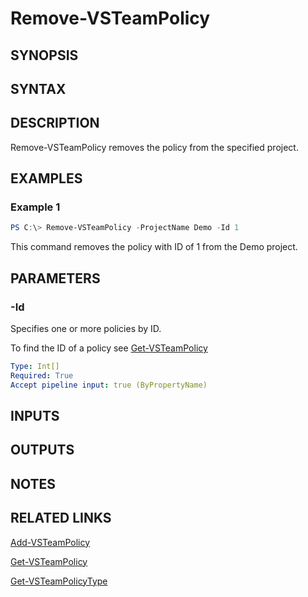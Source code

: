 <!-- #include "./common/header.md" -->

# Remove-VSTeamPolicy

## SYNOPSIS

<!-- #include "./synopsis/Remove-VSTeamPolicy.md" -->

## SYNTAX

## DESCRIPTION

Remove-VSTeamPolicy removes the policy from the specified project.

## EXAMPLES

### Example 1

```PowerShell
PS C:\> Remove-VSTeamPolicy -ProjectName Demo -Id 1
```

This command removes the policy with ID of 1 from the Demo project.

## PARAMETERS

<!-- #include "./params/projectName.md" -->

### -Id

Specifies one or more policies by ID.

To find the ID of a policy see [Get-VSTeamPolicy](Get-VSTeamPolicy.md)

```yaml
Type: Int[]
Required: True
Accept pipeline input: true (ByPropertyName)
```

<!-- #include "./params/force.md" -->

## INPUTS

## OUTPUTS

## NOTES

## RELATED LINKS

[Add-VSTeamPolicy](Add-VSTeamPolicy.md)

[Get-VSTeamPolicy](Get-VSTeamPolicy.md)

[Get-VSTeamPolicyType](Get-VSTeamPolicyType.md)
